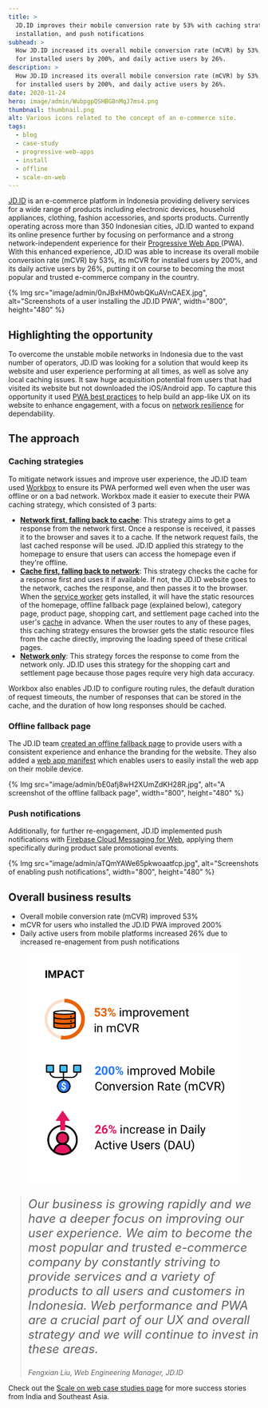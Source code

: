 ```yaml
---
title: >
  JD.ID improves their mobile conversion rate by 53% with caching strategies,
  installation, and push notifications
subhead: >
  How JD.ID increased its overall mobile conversion rate (mCVR) by 53%, mCVR
  for installed users by 200%, and daily active users by 26%.
description: >
  How JD.ID increased its overall mobile conversion rate (mCVR) by 53%, mCVR
  for installed users by 200%, and daily active users by 26%.
date: 2020-11-24
hero: image/admin/WubpgpQSHBG8nMqJ7ms4.png
thumbnail: thumbnail.png
alt: Various icons related to the concept of an e-commerce site.
tags:
  - blog
  - case-study
  - progressive-web-apps
  - install
  - offline
  - scale-on-web
---
```


[JD.ID](https://www.jd.id/) is an e-commerce platform in Indonesia providing
delivery services for a wide range of products including electronic devices,
household appliances, clothing, fashion accessories, and sports products.
Currently operating across more than 350 Indonesian cities, JD.ID wanted to
expand its online presence further by focusing on performance and a strong
network-independent experience for their [Progressive Web App
](/pwa)(PWA). With this enhanced experience, JD.ID was able to
increase its overall mobile conversion rate (mCVR) by 53%, its mCVR for
installed users by 200%, and its daily active users by 26%, putting it on course
to becoming the most popular and trusted e-commerce company in the country.  

{% Img src="image/admin/0nJBxHM0wbQKuAVnCAEX.jpg", alt="Screenshots of a user installing the JD.ID PWA", width="800", height="480" %}

## Highlighting the opportunity

To overcome the unstable mobile networks in Indonesia due to the vast number of
operators, JD.ID was looking for a solution that would keep its website and user
experience performing at all times, as well as solve any local caching issues.
It saw huge acquisition potential from users that had visited its website but
not downloaded the iOS/Android app. To capture this opportunity it used [PWA
best practices](/pwa-checklist/) to help build an app-like UX on
its website to enhance engagement, with a focus on [network
resilience](/reliable/) for dependability.

## The approach 

### Caching strategies

To mitigate network issues and improve user experience, the JD.ID team used
[Workbox](https://developers.google.com/web/tools/workbox) to ensure its PWA
performed well even when the user was offline or on a bad network. Workbox made
it easier to execute their PWA caching strategy, which consisted of 3 parts:

+   [**Network first, falling back to cache**](/offline-cookbook/#network-falling-back-to-cache):
    This strategy aims to get a response from the network first. Once a
    response is received, it passes it to the browser and saves it to a cache.
    If the network request fails, the last cached response will be used. JD.ID
    applied this strategy to the homepage to ensure that users can access the
    homepage even if they're offline.
+   [**Cache first, falling back to network**](/offline-cookbook/#cache-falling-back-to-network):
    This strategy checks the cache for a response first and uses it if
    available. If not, the JD.ID website goes to the network, caches the
    response, and then passes it to the browser. When the
    [service worker](/service-workers-cache-storage/#service-workers)
    gets installed, it will have the static resources of the homepage, offline
    fallback page (explained below), category page, product page, shopping
    cart, and settlement page cached into the user's
    [cache](/cache-api-quick-guide/) in advance. When the user
    routes to any of these pages, this caching strategy ensures the browser
    gets the static resource files from the cache directly, improving the
    loading speed of these critical pages.
+   [**Network only**](/offline-cookbook/#network-only): This
    strategy forces the response to come from the network only. JD.ID uses this
    strategy for the shopping cart and settlement page because those pages
    require very high data accuracy.

Workbox also enables JD.ID to configure routing rules, the default duration of
request timeouts, the number of responses that can be stored in the cache, and
the duration of how long responses should be cached.

### Offline fallback page

The JD.ID team [created an offline fallback
page](/offline-fallback-page/) to provide users with a consistent
experience and enhance the branding for the website. They also added a [web app
manifest](/add-manifest/) which enables users to easily install
the web app on their mobile device. 

{% Img src="image/admin/bE0afj8wH2XUmZdKH28R.jpg", alt="A screenshot of the offline fallback page", width="800", height="480" %}

### Push notifications

Additionally, for further re-engagement, JD.ID implemented push notifications
with
[Firebase Cloud Messaging for Web](https://firebase.google.com/docs/cloud-messaging/js/client),
applying them specifically during product sale promotional events.

{% Img src="image/admin/aTQmYAWe65pkwoaatfcp.jpg", alt="Screenshots of enabling push notifications", width="800", height="480" %}

## Overall business results

<div class="w-columns">
  <ul>
    <li>Overall mobile conversion rate (mCVR) improved 53%</li>
    <li>mCVR for users who installed the JD.ID PWA improved 200%</li>
    <li>
      Daily active users from mobile platforms increased 26% due to increased
      re-enagement from push notifications
    </li>
  </ul>
  <figure class="w-figure">
    <img class="w-screenshot" 
        src="impact.png"
        alt="The impact statistics.">
  </figure>
</div>

<blockquote>
  <p style="font-style: italic; font-size: 1.5rem;">
    Our business is growing rapidly and we have a deeper focus on improving our
    user experience. We aim to become the most popular and trusted e-commerce
    company by constantly striving to provide services and a variety of products to
    all users and customers in Indonesia. Web performance and PWA are a crucial part
    of our UX and overall strategy and we will continue to invest in these areas.
  </p>
  <cite>Fengxian Liu, Web Engineering Manager, JD.ID</cite>
</blockquote>

Check out the [Scale on web case studies
page](/tags/scale-on-web/) for more success stories from India
and Southeast Asia.